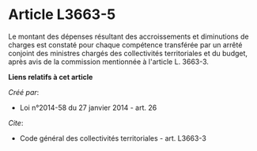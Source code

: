# Article L3663-5

Le montant des dépenses résultant des accroissements et diminutions de charges est constaté pour chaque compétence transférée
par un arrêté conjoint des ministres chargés des collectivités territoriales et du budget, après avis de la commission
mentionnée à l'article L. 3663-3.

**Liens relatifs à cet article**

_Créé par_:

  - Loi n°2014-58 du 27 janvier 2014 - art. 26

_Cite_:

  - Code général des collectivités territoriales - art. L3663-3
